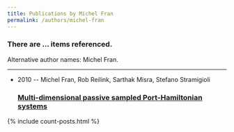 ```yaml
---
title: Publications by Michel Fran
permalink: /authors/michel-fran
---
```


<h3 id="number-posts">There are ... items referenced.</h3>
<p id='info-authors'>Alternative author names: Michel Fran.</p>
<hr />
<ul class="post-list">
<li><span class='post-meta'>2010 -- Michel Fran, Rob Reilink, Sarthak Misra, Stefano Stramigioli</span><h3><a class='post-link' href="{{ site.baseurl }}/multi-dimensional-passive-sampled-port-hamiltonian-systems">Multi-dimensional passive sampled Port-Hamiltonian systems</a></h3></li>

</ul>
{% include count-posts.html %}
